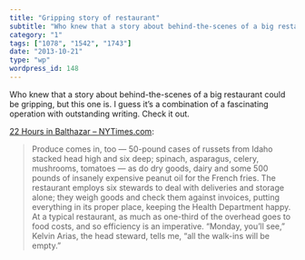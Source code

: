 ```yaml
---
title: "Gripping story of restaurant"
subtitle: "Who knew that a story about behind-the-scenes of a big restaurant could be gripping, but this one is..."
category: "1"
tags: ["1078", "1542", "1743"]
date: "2013-10-21"
type: "wp"
wordpress_id: 148
---
```

Who knew that a story about behind-the-scenes of a big restaurant could be gripping, but this one is. I guess it’s a combination of a fascinating operation with outstanding writing. Check it out.

[22 Hours in Balthazar – NYTimes.com](http://www.nytimes.com/2013/10/20/magazine/22-hours-in-balthazar.html?_r=0):

> Produce comes in, too — 50-pound cases of russets from Idaho stacked head high and six deep; spinach, asparagus, celery, mushrooms, tomatoes — as do dry goods, dairy and some 500 pounds of insanely expensive peanut oil for the French fries. The restaurant employs six stewards to deal with deliveries and storage alone; they weigh goods and check them against invoices, putting everything in its proper place, keeping the Health Department happy. At a typical restaurant, as much as one-third of the overhead goes to food costs, and so efficiency is an imperative. “Monday, you’ll see,” Kelvin Arias, the head steward, tells me, “all the walk-ins will be empty.”